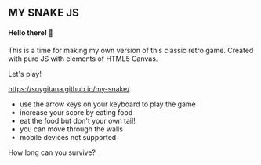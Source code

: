 ## MY SNAKE JS

#### Hello there! 👋

This is a time for making my own version of this classic retro game.
Created with pure JS with elements of HTML5 Canvas.

Let's play!

https://soygitana.github.io/my-snake/

* use the arrow keys on your keyboard to play the game
* increase your score by eating food 
* eat the food but don't your own tail!
* you can move through the walls
* mobile devices not supported

How long can you survive?


